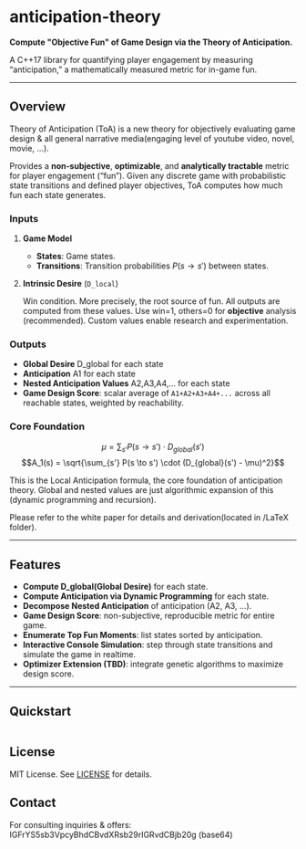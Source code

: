 # anticipation-theory

**Compute "Objective Fun" of Game Design via the Theory of Anticipation.**

A C++17 library for quantifying player engagement by measuring “anticipation,” a mathematically measured metric for in-game fun.

---

## Overview

Theory of Anticipation (ToA) is a new theory for objectively evaluating game design & all general narrative media(engaging level of youtube video, novel, movie, ...).

Provides a **non‑subjective**, **optimizable**, and **analytically tractable** metric for player engagement (“fun”). Given any discrete game with probabilistic state transitions and defined player objectives, ToA computes how much fun each state generates.

### Inputs

1. **Game Model**

   * **States**: Game states.
   * **Transitions**: Transition probabilities $P(s \to s')$ between states.

2. **Intrinsic Desire** (`D_local`)

   Win condition. More precisely, the root source of fun. All outputs are computed from these values. 
   Use win=1, others=0 for **objective** analysis (recommended). Custom values enable research and experimentation.

### Outputs

* **Global Desire** D_global for each state
* **Anticipation** A1 for each state
* **Nested Anticipation Values** A2,A3,A4,... for each state
* **Game Design Score**: scalar average of `A1+A2+A3+A4+...` across all reachable states, weighted by reachability.

### Core Foundation

$$\mu = \sum_{s'} P(s \to s') \cdot D_{global}(s')$$
$$A_1(s) = \sqrt{\sum_{s'} P(s \to s') \cdot (D_{global}(s') - \mu)^2}$$

This is the Local Anticipation formula, the core foundation of anticipation theory. Global and nested values are just algorithmic expansion of this (dynamic programming and recursion).

Please refer to the white paper for details and derivation(located in /LaTeX folder).

---

## Features

* **Compute D_global(Global Desire)** for each state.
* **Compute Anticipation via Dynamic Programming** for each state.
* **Decompose Nested Anticipation** of anticipation (A2, A3, …).
* **Game Design Score**: non-subjective, reproducible metric for entire game.
* **Enumerate Top Fun Moments**: list states sorted by anticipation.
* **Interactive Console Simulation**: step through state transitions and simulate the game in realtime.
* **Optimizer Extension (TBD)**: integrate genetic algorithms to maximize design score.

---

## Quickstart

```cpp
```

## License

MIT License. See [LICENSE](./LICENSE) for details.

## Contact

For consulting inquiries & offers: IGFrYS5sb3VpcyBhdCBvdXRsb29rIGRvdCBjb20g (base64)